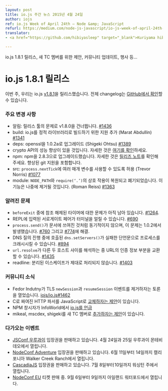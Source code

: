 ```yaml
---
layout: post
title: io.js 주간 뉴스 2015년 4월 24일
author: iojs
ref: io.js Week of April 24th — Node &amp; JavaScript
refurl: https://medium.com/node-js-javascript/io-js-week-of-april-24th-bd67dcbdfa65
translator:
- <a href="https://github.com/hibiyasleep" target="_blank">Kuriyama hibiya</a>

---
```


<!--
io.js 주간 뉴스 2015년 4월 24일
=====================
-->

<!--
io.js 1.8.1 release, proposal for new TC members, community updates, events and many more…
-->
io.js 1.8.1 릴리스, 새 TC 멤버를 위한 제안, 커뮤니티 업데이트, 행사 등…

<!--
io.js 1.8.1 release
-------------------
-->
# io.js 1.8.1 릴리스


<!--
This week we had one io.js release v1.8.1, complete changelog can be found on GitHub.
-->
이번 주, 우리는 io.js [v1.8.1](https://iojs.org/dist/v1.8.1/)을 릴리스했습니다. 전체 changelog는 [GitHub에서 확인](https://github.com/nodejs/node/blob/v1.x/CHANGELOG.md)할 수 있습니다.

<!--
### Notable changes
-->
### 주요 변경 사항

<!--
* NOTICE: Skipped v1.8.0 due to problems with release tooling. See #1436 for details.
* build: Support for building io.js as a static library (Marat Abdullin) #1341
* deps: Upgrade openssl to 1.0.2a (Shigeki Ohtsu) #1389
* Users should see performance improvements when using the crypto API. See here for details.
* npm: Upgrade npm to 2.8.3. See the release notes for details. Includes improved git support.
* src: Allow multiple arguments to be passed to process.nextTick (Trevor Norris) #1077
* module: The interaction of require(‘.’) with NODE_PATH has been restored and deprecated. This functionality will be removed at a later point. (Roman Reiss) #1363
-->
* 알림: 릴리스 툴의 문제로 v1.8.0을 건너뜁니다. [#1436](https://github.com/nodejs/node/issues/1436)
* build: io.js를 정적 라이브러리로 빌드하기 위한 지원 추가 (Marat Abdullin) [#1341](https://github.com/nodejs/node/issues/1341)
* deps: openssl을 1.0.2a로 업그레이드 (Shigeki Ohtsu) [#1389](https://github.com/nodejs/node/issues/1389)
* crypto API의 성능 향상이 있을 것입니다. 자세한 것은 [여기를 확인](https://github.com/nodejs/node/wiki/Crypto-Performance-Notes-for-OpenSSL-1.0.2a-on-iojs-v1.8.0)하세요.
* npm: npm을 2.8.3으로 업그레이드했습니다. 자세한 것은 [릴리즈 노트](https://github.com/npm/npm/releases/tag/v2.8.3)를 확인해 주세요. 향상된 git 지원을 포함합니다.
* src: `process.nextTick`에 여러 매개 변수를 사용할 수 있도록 허용 (Trevor Norris) [#1077](https://github.com/nodejs/node/issues/1077)
* module: `NODE_PATH`와 `require(‘.’)`의 상호 작용이 복원되고 폐기되었습니다. 이 기능은 나중에 제거될 것입니다. (Roman Reiss) [#1363](https://github.com/nodejs/node/issues/1363)

<!--
### Known issues
-->
### 알려진 문제

<!--
* Some problems with unreferenced timers running during beforeExit are still to be resolved. See #1264.
* Surrogate pair in REPL can freeze terminal #690
* process.send() is not synchronous as the docs suggest, a regression introduced in 1.0.2, see #760 and fix in #774
* Calling dns.setServers() while a DNS query is in progress can cause the process to crash on a failed assertion #894
* url.resolve may transfer the auth portion of the url when resolving between two full hosts, see #1435.
* readline: split escapes are processed incorrectly, see #1403
-->
* `beforeExit` 중에 참조 해제된 타이머에 대한 문제가 아직 남아 있습니다. [#1264](https://github.com/nodejs/node/issues/1264).
* REPL에 입력된 서로게이트 페어가 터미널을 얼릴 수 있습니다. [#690](https://github.com/nodejs/node/issues/690)
* `process.send()`가 문서에 쓰여진 것처럼 동기적이지 않으며, 이 문제는 1.0.2에서 발생했습니다. [#760](https://github.com/nodejs/node/issues/760) 그리고 [#774](https://github.com/nodejs/node/issues/774)에 해결.
* DNS 질의 진행 중에 호출된 `dns.setServers()`가 실패한 단언문으로 프로세스를 크래시시킬 수 있습니다. [#894](https://github.com/nodejs/node/issues/894)
* `url.resolve`가 다른 두 호스트 사이를 해석하는 중 URL의 인증 정보 부분을 교환할 수 있습니다. [#1435](https://github.com/nodejs/node/issues/1435)
* readline: 분리된 이스케이프가 제대로 처리되지 않습니다. [#1403](https://github.com/nodejs/node/issues/1403)

<!--
### Community Updates
-->
### 커뮤니티 소식

<!--
* Fedor Indutny opened discussion about removing TLS newSession and resumeSession event. iojs/io.js#1462
* Proposal to change the C HTTP parser JS HTTP parser here
* NPM founder talks about io.js at InfoWorld
* Proposal to add mikeal, mscdex, shigeki as new TC members. iojs/io.js#1483
-->
* Fedor Indutny가 TLS `newSession`과 `resumeSession` 이벤트를 제거하자는 토론을 열었습니다. [iojs/io.js#1462](https://github.com/nodejs/node/issues/1462)
* C로 짜여진 HTTP 파서를 JavaScript로 [교체하자는 제안](https://github.com/nodejs/node/pull/1457)이 있습니다.
* NPM 창시자가 InfoWorld에서 [io.js를 언급](http://www.infoworld.com/article/2910594/node-js/npm-founder-foresees-merger-node-js-io-js.html)
* mikeal, mscdex, shigeki를 새 TC 멤버로 [추가하자는 제안](https://github.com/nodejs/node/issues/1483#issuecomment-95128140)이 있습니다.

<!--
### Upcoming Events
-->
### 다가오는 이벤트

<!--
* JSConf Uruguay tickets are on sale, April 24th & 25th at Montevideo, Uruguay
* NodeConf Adventure tickets are on sale, June 11th — 14th at Walker Creek Ranch, CA
* CascadiaJS tickets are on sale, July 8th — 10th at Washington State
* NodeConf EU tickets are on sale, September 6th — 9th at Waterford, Ireland
-->
* [JSConf 우루과이](http://jsconf.uy/) 입장권을 판매하고 있습니다. 4월 24일과 25일 우루과이 몬테비데오에서 열립니다.
* [NodeConf Adventure](http://nodeconf.com/) 입장권을 판매하고 있습니다. 6월 11일부터 14일까지 캘리포니아 Walker Creek Ranch에서 열립니다. 
* [CascadiaJS](http://2015.cascadiajs.com/) 입장권을 판매하고 있습니다. 7월 8일부터 10일까지 워싱턴 주에서 열립니다.
* [NodeConf EU](http://nodeconf.eu/) 티켓 판매 중. 9월 6일부터 9일까지 아일랜드 워터포드에서 열립니다.
